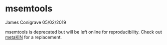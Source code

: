 msemtools
================
James Conigrave
05/02/2019

msemtools is deprecated but will be left online for reproducibility.
Check out [metaKIN](https://github.com/conig/metaKIN) for a replacement.
